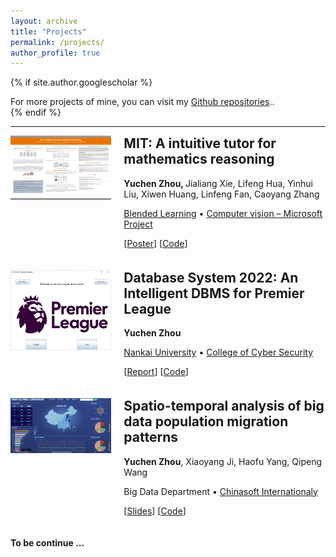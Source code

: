 ```yaml
---
layout: archive
title: "Projects"
permalink: /projects/
author_profile: true
---
```


{% if site.author.googlescholar %}
  <div class="wordwrap">For more projects of mine, you can visit my <a href="{https://github.com/ErwinZhou?tab=repositories}">Github repositories</a>.</a>.</div>
{% endif %}

---

<!-- ## Projects -->


<div style="display: flex; align-items: flex-start; margin-bottom: 20px;">
  <div style="flex: 1; max-width: 300px; margin-right: 20px;">
    <img src="https://raw.githubusercontent.com/ErwinZhou/pics_home/main/works/projects/Blended Learning/research_poster.png" alt="Research Poster" style="width: 100%;height=140%;">
  </div>
  <div style="flex: 2;">
    <h2 style="margin-top: 0;">MIT: A intuitive tutor for mathematics reasoning</h2>
    <p><strong>Yuchen Zhou, </strong> Jialiang Xie, Lifeng Hua, Yinhui Liu, Xiwen Huang, Linfeng Fan, Caoyang Zhang</p>
    <p><a href="https://www.blendedlearn.org">Blended Learning</a> • <a href="https://www.blendedlearn.org/pbl/deep-learning-for-computer-vision---microsoft-project">Computer vision – Microsoft Project</a></p>
    <p>[<a href="../files/works/BlendedLearning_ResearchPoster.pdf">Poster</a>] [<a href="https://github.com/ErwinZhou/Mathematics-Intuitive-Tutor">Code</a>]</p>
  </div>
</div>

 
<div style="display: flex; align-items: flex-start; margin-bottom: 20px;">
  <div style="flex: 1; max-width: 300px; margin-right: 20px;">
    <img src="https://raw.githubusercontent.com/ErwinZhou/pics_home/main/works/projects/NKU/database_system_2022/demo-1.png" alt="PLDatabse" style="width: 100%;height=120%;">
  </div>
  <div style="flex: 2;">
    <h2 style="margin-top: 0;">Database System 2022: An Intelligent DBMS for Premier League</h2>
    <p><strong>Yuchen Zhou</strong></p>
    <p><a href="https://en.nankai.edu.cn/">Nankai University</a> • <a href="https://encyber.nankai.edu.cn/">College of Cyber Security</a></p>
    <p>[<a href="../files/works/PLDatabase.pdf">Report</a>] [<a href="https://github.com/ErwinZhou/DatabaseSystem2022">Code</a>]</p>
  </div>
</div>

<div style="display: flex; align-items: flex-start; margin-bottom: 20px;">
  <div style="flex: 1; max-width: 300px; margin-right: 20px;">
    <img src="https://raw.githubusercontent.com/ErwinZhou/pics_home/main/works/projects/Chinasoft International/DEMO.png" alt="CsIt" style="width: 100%;height=160%;">
  </div>
  <div style="flex: 2;">
    <h2 style="margin-top: 0;">Spatio-temporal analysis of big data population migration patterns</h2>
    <p><strong>Yuchen Zhou</strong>, Xiaoyang Ji, Haofu Yang, Qipeng Wang</p>
    <p>Big Data Department • <a href="https://www.chinasofti.com/en/">Chinasoft Internationaly</a></p>
    <p>[<a href="../files/slides/BigData.pptx">Slides</a>] [<a href="https://raw.githubusercontent.com/ErwinZhou/pics_home/main/others/issues/not_available.jpg">Code</a>]</p>
  </div>
</div>


**To be continue ...**
  


<!-- {% include base_path %} -->

<!-- {% for post in site.publications reversed %}
  {% include archive-single.html %}
{% endfor %} -->

